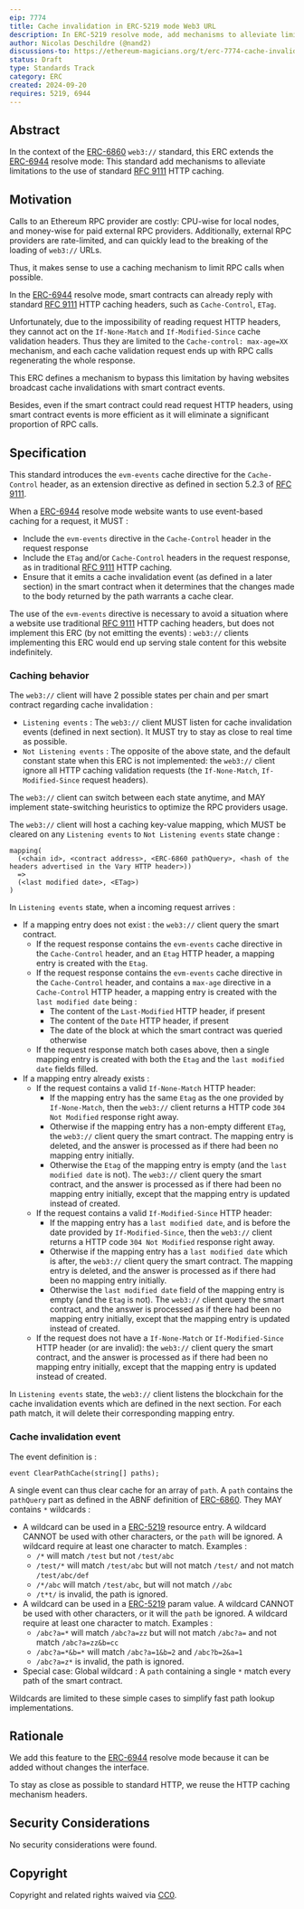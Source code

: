 ```yaml
---
eip: 7774
title: Cache invalidation in ERC-5219 mode Web3 URL
description: In ERC-5219 resolve mode, add mechanisms to alleviate limitations to the use of RFC 9111 HTTP caching
author: Nicolas Deschildre (@nand2)
discussions-to: https://ethereum-magicians.org/t/erc-7774-cache-invalidation-in-erc-5219-mode-web3-url/21255
status: Draft
type: Standards Track
category: ERC
created: 2024-09-20
requires: 5219, 6944
---
```


## Abstract

In the context of the [ERC-6860](./eip-6860.md) `web3://` standard, this ERC extends the [ERC-6944](./eip-6944.md) resolve mode: This standard add mechanisms to alleviate limitations to the use of standard [RFC 9111](https://www.rfc-editor.org/rfc/rfc9111) HTTP caching.

## Motivation

Calls to an Ethereum RPC provider are costly: CPU-wise for local nodes, and money-wise for paid external RPC providers. Additionally, external RPC providers are rate-limited, and can quickly lead to the breaking of the loading of `web3://` URLs.

Thus, it makes sense to use a caching mechanism to limit RPC calls when possible.

In the [ERC-6944](./eip-6944.md) resolve mode, smart contracts can already reply with standard [RFC 9111](https://www.rfc-editor.org/rfc/rfc9111) HTTP caching headers, such as `Cache-Control`, `ETag`.

Unfortunately, due to the impossibility of reading request HTTP headers, they cannot act on the `If-None-Match` and `If-Modified-Since` cache validation headers. Thus they are limited to the `Cache-control: max-age=XX` mechanism, and each cache validation request ends up with RPC calls regenerating the whole response.

This ERC defines a mechanism to bypass this limitation by having websites broadcast cache invalidations with smart contract events.

Besides, even if the smart contract could read request HTTP headers, using smart contract events is more efficient as it will eliminate a significant proportion of RPC calls.

## Specification

This standard introduces the `evm-events` cache directive for the `Cache-Control` header, as an extension directive as defined in section 5.2.3 of [RFC 9111](https://www.rfc-editor.org/rfc/rfc9111).

When a [ERC-6944](./eip-6944.md) resolve mode website wants to use event-based caching for a request, it MUST : 

- Include the `evm-events` directive in the `Cache-Control` header in the request response
- Include the `ETag` and/or `Cache-Control` headers in the request response, as in traditional [RFC 9111](https://www.rfc-editor.org/rfc/rfc9111) HTTP caching.
- Ensure that it emits a cache invalidation event (as defined in a later section) in the smart contract when it determines that the changes made to the body returned by the path warrants a cache clear.

The use of the `evm-events` directive is necessary to avoid a situation where a website use traditional [RFC 9111](https://www.rfc-editor.org/rfc/rfc9111) HTTP caching headers, but does not implement this ERC (by not emitting the events) : `web3://` clients implementing this ERC would end up serving stale content for this website indefinitely.


### Caching behavior

The `web3://` client will have 2 possible states per chain and per smart contract regarding cache invalidation : 

- `Listening events` : The `web3://` client MUST listen for cache invalidation events (defined in next section). It MUST try to stay as close to real time as possible.
- `Not Listening events` : The opposite of the above state, and the default constant state when this ERC is not implemented: the `web3://` client ignore all HTTP caching validation requests (the `If-None-Match`, `If-Modified-Since` request headers).

The `web3://` client can switch between each state anytime, and MAY implement state-switching heuristics to optimize the RPC providers usage.

The `web3://` client will host a caching key-value mapping, which MUST be cleared on any `Listening events` to `Not Listening events` state change : 

```
mapping(
  (<chain id>, <contract address>, <ERC-6860 pathQuery>, <hash of the headers advertised in the Vary HTTP header>)) 
  => 
  (<last modified date>, <ETag>)
)
```

In `Listening events` state, when a incoming request arrives :

- If a mapping entry does not exist : the `web3://` client query the smart contract.
    - If the request response contains the `evm-events` cache directive in the `Cache-Control` header, and an `Etag` HTTP header, a mapping entry is created with the `Etag`.
    - If the request response contains the `evm-events` cache directive in the `Cache-Control` header, and contains a `max-age` directive in a `Cache-Control` HTTP header, a mapping entry is created with the `last modified date` being : 
        - The content of the `Last-Modified` HTTP header, if present
        - The content of the `Date` HTTP header, if present
        - The date of the block at which the smart contract was queried otherwise
    - If the request response match both cases above, then a single mapping entry is created with both the `Etag` and the `last modified date` fields filled.
- If a mapping entry already exists : 
    - If the request contains a valid `If-None-Match` HTTP header:
        - If the mapping entry has the same `Etag` as the one provided by `If-None-Match`, then the `web3://` client returns a HTTP code `304 Not Modified` response right away.
        - Otherwise if the mapping entry has a non-empty different `ETag`, the `web3://` client query the smart contract. The mapping entry is deleted, and the answer is processed as if there had been no mapping entry initially.
        - Otherwise the `Etag` of the mapping entry is empty (and the `last modified date` is not). The `web3://` client query the smart contract, and the answer is processed as if there had been no mapping entry initially, except that the mapping entry is updated instead of created.
    - If the request contains a valid `If-Modified-Since` HTTP header:
        - If the mapping entry has a `last modified date`, and is before the date provided by `If-Modified-Since`, then the `web3://` client returns a HTTP code `304 Not Modified` response right away.
        - Otherwise if the mapping entry has a `last modified date` which is after, the `web3://` client query the smart contract. The mapping entry is deleted, and the answer is processed as if there had been no mapping entry initially.
        - Otherwise the `last modified date` field of the mapping entry is empty (and the `Etag` is not). The `web3://` client query the smart contract, and the answer is processed as if there had been no mapping entry initially, except that the mapping entry is updated instead of created.
    - If the request does not have a `If-None-Match` or `If-Modified-Since` HTTP header (or are invalid): the `web3://` client query the smart contract, and the answer is processed as if there had been no mapping entry initially, except that the mapping entry is updated instead of created.

In `Listening events` state, the `web3://` client listens the blockchain for the cache invalidation events which are defined in the next section. For each path match, it will delete their corresponding mapping entry.

### Cache invalidation event

The event definition is : 

```
event ClearPathCache(string[] paths);
```

A single event can thus clear cache for an array of `path`. A `path` contains the `pathQuery` part as defined in the ABNF definition of [ERC-6860](./eip-6860.md). They MAY contains `*` wildcards : 

- A wildcard can be used in a [ERC-5219](./eip-5219.md) resource entry. A wildcard CANNOT be used with other characters, or the `path` will be ignored. A wildcard require at least one character to match. Examples : 
    - `/*` will match `/test` but not `/test/abc`
    - `/test/*` will match `/test/abc` but will not match `/test/` and not match `/test/abc/def`
    - `/*/abc` will match `/test/abc`, but will not match `//abc`
    - `/t*t/` is invalid, the path is ignored.
- A wildcard can be used in a [ERC-5219](./eip-5219.md) param value. A wildcard CANNOT be used with other characters, or it will the `path` be ignored. A wildcard require at least one character to match. Examples : 
    - `/abc?a=*` will match `/abc?a=zz` but will not match `/abc?a=` and not match `/abc?a=zz&b=cc`
    - `/abc?a=*&b=*` will match `/abc?a=1&b=2` and `/abc?b=2&a=1`
    - `/abc?a=z*` is invalid, the path is ignored.
- Special case: Global wildcard : A `path` containing a single `*` match every path of the smart contract.

Wildcards are limited to these simple cases to simplify fast path lookup implementations.

## Rationale

We add this feature to the [ERC-6944](./eip-6944.md) resolve mode because it can be added without changes the interface.

To stay as close as possible to standard HTTP, we reuse the HTTP caching mechanism headers.

## Security Considerations

No security considerations were found.

## Copyright

Copyright and related rights waived via [CC0](../LICENSE.md).
